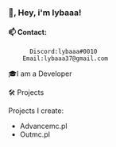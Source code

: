 ###  👋, Hey, i'm lybaaa! 
#### 📫 Contact:
  
          Discord:lybaaa#0010
        Email:lybaaa37@gmail.com

🎓I am a Developer

🛠 Projects 

Projects I create:
- Advancemc.pl
- Outmc.pl








